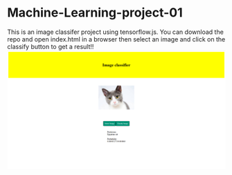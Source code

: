 <h1>Machine-Learning-project-01</h1>
This is an image classifer project using tensorflow.js. You can download the repo and open index.html in a browser then select an image and click on the classify button to get a result!!
<br\>
<br\>
<img src="classifier.png">
